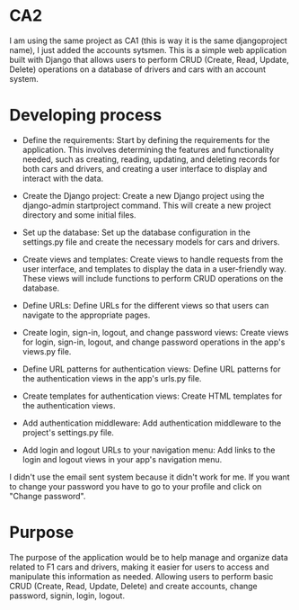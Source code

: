 # CA2

I am using the same project as CA1 (this is way it is the same djangoproject name), I just added the accounts sytsmen. This is a simple web application built with Django that allows users to perform CRUD (Create, Read, Update, Delete) operations on a database of drivers and cars with an account system.

# Developing process 

- Define the requirements: Start by defining the requirements for the application. This involves determining the features and functionality needed, such as creating, reading, updating, and deleting records for both cars and drivers, and creating a user interface to display and interact with the data.

- Create the Django project: Create a new Django project using the django-admin startproject command. This will create a new project directory and some initial files.

- Set up the database: Set up the database configuration in the settings.py file and create the necessary models for cars and drivers.

- Create views and templates: Create views to handle requests from the user interface, and templates to display the data in a user-friendly way. These views will include functions to perform CRUD operations on the database.

- Define URLs: Define URLs for the different views so that users can navigate to the appropriate pages.

- Create login, sign-in, logout, and change password views: Create views for login, sign-in, logout, and change password operations in the app's views.py file.

- Define URL patterns for authentication views: Define URL patterns for the authentication views in the app's urls.py file.

- Create templates for authentication views: Create HTML templates for the authentication views.

- Add authentication middleware: Add authentication middleware to the project's settings.py file.

- Add login and logout URLs to your navigation menu: Add links to the login and logout views in your app's navigation menu.

I didn't use the email sent system because it didn't work for me. If you want to change your password you have to go to your profile and click on "Change password".

# Purpose 

The purpose of the application would be to help manage and organize data related to F1 cars and drivers, making it easier for users to access and manipulate this information as needed. Allowing users to perform basic CRUD (Create, Read, Update, Delete) and create accounts, change password, signin, login, logout.
